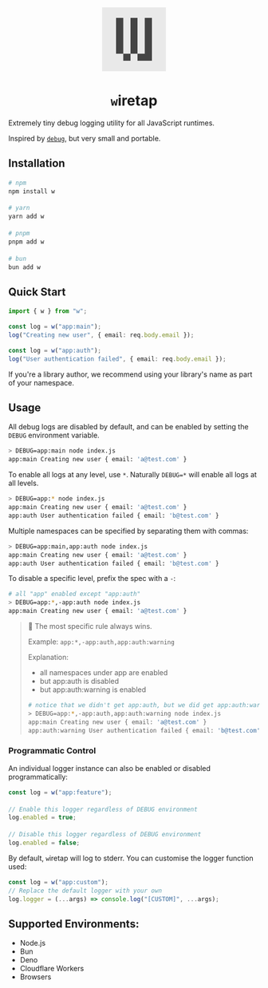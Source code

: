 <div align="center">
<img src="https://raw.githubusercontent.com/feathers-studio/wiretap/master/w.png" alt="logo" width="128" />
</div>

<div align="center">
<h1><code>w</code>iretap</h1>
</div>

Extremely tiny debug logging utility for all JavaScript runtimes.

Inspired by [`debug`](https://npmjs.com/package/debug), but very small and portable.

## Installation

```sh
# npm
npm install w

# yarn
yarn add w

# pnpm
pnpm add w

# bun
bun add w
```

## Quick Start

```ts
import { w } from "w";
```

```ts
const log = w("app:main");
log("Creating new user", { email: req.body.email });
```

```ts
const log = w("app:auth");
log("User authentication failed", { email: req.body.email });
```

If you're a library author, we recommend using your library's name as part of your namespace.

## Usage

All debug logs are disabled by default, and can be enabled by setting the `DEBUG` environment variable.

```sh
> DEBUG=app:main node index.js
app:main Creating new user { email: 'a@test.com' }
```

To enable all logs at any level, use `*`. Naturally `DEBUG=*` will enable all logs at all levels.

```sh
> DEBUG=app:* node index.js
app:main Creating new user { email: 'a@test.com' }
app:auth User authentication failed { email: 'b@test.com' }
```

Multiple namespaces can be specified by separating them with commas:

```sh
> DEBUG=app:main,app:auth node index.js
app:main Creating new user { email: 'a@test.com' }
app:auth User authentication failed { email: 'b@test.com' }
```

To disable a specific level, prefix the spec with a `-`:

```sh
# all "app" enabled except "app:auth"
> DEBUG=app:*,-app:auth node index.js
app:main Creating new user { email: 'a@test.com' }
```

> 🔔 The most specific rule always wins.
>
> Example: `app:*,-app:auth,app:auth:warning`
>
> Explanation:
>
> -   all namespaces under app are enabled
> -   but app:auth is disabled
> -   but app:auth:warning is enabled
>
> ```sh
> # notice that we didn't get app:auth, but we did get app:auth:warning
> > DEBUG=app:*,-app:auth,app:auth:warning node index.js
> app:main Creating new user { email: 'a@test.com' }
> app:auth:warning User authentication failed { email: 'b@test.com' }
> ```

### Programmatic Control

An individual logger instance can also be enabled or disabled programmatically:

```ts
const log = w("app:feature");

// Enable this logger regardless of DEBUG environment
log.enabled = true;

// Disable this logger regardless of DEBUG environment
log.enabled = false;
```

By default, `w`iretap will log to stderr. You can customise the logger function used:

```ts
const log = w("app:custom");
// Replace the default logger with your own
log.logger = (...args) => console.log("[CUSTOM]", ...args);
```

## Supported Environments:

-   Node.js
-   Bun
-   Deno
-   Cloudflare Workers
-   Browsers
